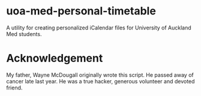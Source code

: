 # uoa-med-personal-timetable
A utility for creating personalized iCalendar files for University of Auckland Med students.

# Acknowledgement
My father, Wayne McDougall originally wrote this script. He passed away of cancer late last year. He was a true hacker, generous volunteer and devoted friend.
